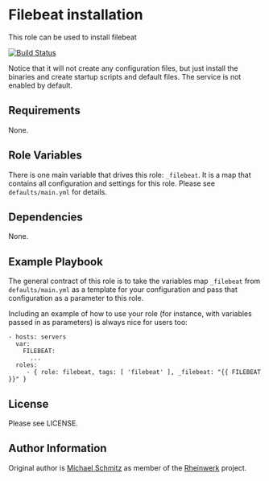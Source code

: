 Filebeat installation
=========

This role can be used to install filebeat

[![Build Status](https://github.com/Rheinwerk/ansible-role-filebeat/actions/workflows/ci.yml/badge.svg)](https://github.com/Rheinwerk/ansible-role-filebeat/actions/workflows/ci.yml)

Notice that it will not create any configuration files, but just install
the binaries and create startup scripts and default files. The service
is not enabled by default.

Requirements
------------

None.

Role Variables
--------------

There is one main variable that drives this role: `_filebeat`. It is a map that contains all configuration and settings for this role.
Please see `defaults/main.yml` for details.

Dependencies
------------

None.


Example Playbook
----------------

The general contract of this role is to take the variables map `_filebeat` from `defaults/main.yml` as a template for your configuration and pass that configuration as a parameter to this role.

Including an example of how to use your role (for instance, with variables passed in as parameters) is always nice for users too:

    - hosts: servers
      var:
        FILEBEAT:
          ...
      roles:
         - { role: filebeat, tags: [ 'filebeat' ], _filebeat: "{{ FILEBEAT }}" }

License
-------

Please see LICENSE.

Author Information
------------------

Original author is [Michael Schmitz](https://github.com/eifelmicha) as member of the [Rheinwerk](https://github.com/Rheinwerk) project.
